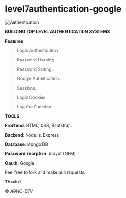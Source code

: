 # level7authentication-google

![Authentication](https://www.secsign.com/wp-content/uploads/2018/12/Your-bank-authenticate-transfer.gif)

**BUILDING TOP LEVEL AUTHENTICATION SYSTEMS**


**Features**


> Login Authentication


> Password Hashing.


> Password Salting.


> Google Authetication.


> Sessions.


> Login Cookies.


> Log Out Function.





**TOOLS**

**Frontend**: HTML, CSS, Bootstrap.


**Backend**: Node.js, Express


**Database**: Mongo DB


**Password Encrption**: bcrypt (NPM)


**Oauth**: Google



Feel free to fork and make pull requests.

Thanks!

© _AGHO-DEV_
